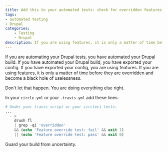 ```yaml
---
title: Add this to your automated tests: check for overridden features
tags:
- automated testing
- Drupal
categories:
    - Testing
    - Drupal
description: If you are using features, it is only a matter of time before they are overridden and become a black hole of uselessness. Ensure that this doesn't happen by automating a test to check for overridden features.
---
```

If you are automating your Drupal tests, you have automated your Drupal build. If you have automated your Drupal build, you have exported your config. If you have exported your config, you are using features. If you are using features, it is only a matter of time before they are overridden and become a black hole of uselessness.

Don't let that happen. You are doing everything else right.

In your `circle.yml` or your `.travis.yml` add these lines:

~~~php
# Under your travis script or your circleci tests:
...
  - >
    drush fl
    | grep -qi 'overridden'
    && (echo 'Feature override test: fail' && exit 1)
    || (echo 'Feature override test: pass' && exit 0)
~~~

Guard your build from uncertainty.
